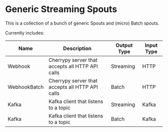 # Generic Streaming Spouts

This is a collection of a bunch of generic Spouts and (micro) Batch spouts.

Currently includes:

| Name         | Description                                     | Output Type | Input Type |
| ------------ | ----------------------------------------------- | ----------- | ---------- |
| Webhook      | Cherrypy server that accepts all HTTP API calls | Streaming   | HTTP       |
| WebhookBatch | Cherrypy server that accepts all HTTP API calls | Batch       | HTTP       |
| Kafka        | Kafka client that listens to a topic            | Streaming   | Kafka      |
| Kafka        | Kafka client that listens to a topic            | Batch       | Kafka      |
